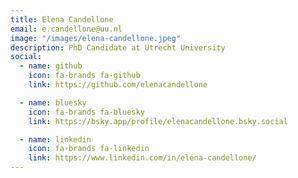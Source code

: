 ```yaml
---
title: Elena Candellone
email: e.candellone@uu.nl
image: "/images/elena-candellone.jpeg"
description: PhD Candidate at Utrecht University
social:
  - name: github
    icon: fa-brands fa-github
    link: https://github.com/elenacandellone

  - name: bluesky
    icon: fa-brands fa-bluesky
    link: https://bsky.app/profile/elenacandellone.bsky.social

  - name: linkedin
    icon: fa-brands fa-linkedin
    link: https://www.linkedin.com/in/elena-candellone/
---
```



